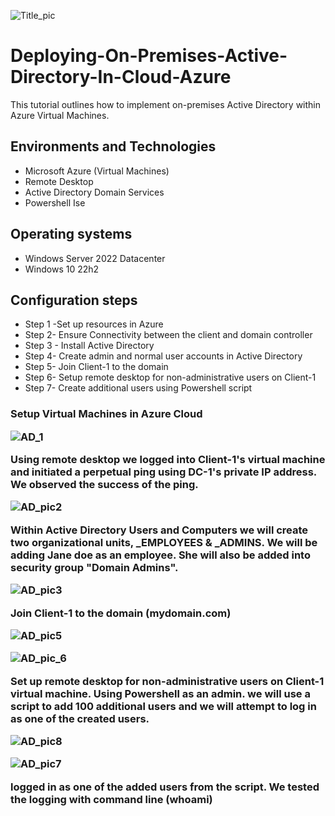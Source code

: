 <p align="center">
  
  ![Title_pic](https://github.com/88Qua19/Deploying-On-Premises-Active-Directory-In-Cloud-Azure-/assets/169956201/d70aeed0-d6d0-423b-9937-f8d85a6b0029)
 
# Deploying-On-Premises-Active-Directory-In-Cloud-Azure
</p>
<p>This tutorial outlines how to implement on-premises Active Directory within Azure Virtual Machines.</p> 

<h2>Environments and Technologies</h2>
<ul>
<li> Microsoft Azure (Virtual Machines) </li>
<li>Remote Desktop</li>
<li>Active Directory Domain Services</li>
<li>Powershell Ise</li>
</ul>

<h2>Operating systems</h2>
<ul>
  <li>Windows Server 2022 Datacenter</li>
  <li>Windows 10 22h2</li>
</ul>

<h2> Configuration steps</h2>
<ul>
  <li>Step 1 -Set up resources in Azure</li>
  
  <li>Step 2- Ensure Connectivity between the client and domain controller</li>
  <li>Step 3 - Install Active Directory</li>
  <li>Step 4- Create admin and normal user accounts in Active Directory</li>
  <li>Step 5- Join Client-1 to the domain</li>
  <li>Step 6- Setup remote desktop for non-administrative users on Client-1</li>
  <li>Step 7- Create additional users using Powershell script</li>
  </ul>

  
  <H3>
Setup Virtual Machines in Azure Cloud
    
 ![AD_1](https://github.com/88Qua19/Deploying-On-Premises-Active-Directory-In-Cloud-Azure-/assets/169956201/7d678875-296f-4a05-acaa-093c2079b941) 


Using remote desktop we logged into Client-1's virtual machine and initiated a perpetual ping using DC-1's private IP address. We observed the success of the ping.

![AD_pic2](https://github.com/88Qua19/Deploying-On-Premises-Active-Directory-In-Cloud-Azure-/assets/169956201/1625edcc-f839-4006-b3b0-02dcf343955e)

Within Active Directory Users and Computers we will create two organizational units, _EMPLOYEES & _ADMINS. We will be adding Jane doe as an employee. She will also be added into security group "Domain Admins".

![AD_pic3](https://github.com/88Qua19/Deploying-On-Premises-Active-Directory-In-Cloud-Azure-/assets/169956201/6e9f4e8b-64ea-4180-8621-e77b02fea368)

Join Client-1 to the domain (mydomain.com)

![AD_pic5](https://github.com/88Qua19/Deploying-On-Premises-Active-Directory-In-Cloud-Azure-/assets/169956201/51cedd2f-af08-4200-be71-2ea0c4b39db9)

![AD_pic_6](https://github.com/88Qua19/Deploying-On-Premises-Active-Directory-In-Cloud-Azure-/assets/169956201/58670b23-31b0-423b-8b5a-5e71b7048059)

Set up remote desktop for non-administrative users on Client-1 virtual machine. Using Powershell as an admin. we will use a script to add 100 additional users and we will attempt to log in as one of the created users.

![AD_pic8](https://github.com/88Qua19/Deploying-On-Premises-Active-Directory-In-Cloud-Azure-/assets/169956201/556a8998-cd25-48e0-b6ab-ec0a06e38131)

![AD_pic7](https://github.com/88Qua19/Deploying-On-Premises-Active-Directory-In-Cloud-Azure-/assets/169956201/1361bc28-0380-4b5e-8261-3a936d80e571)

logged in as one of the added users from the script. We tested the logging with command line (whoami)




